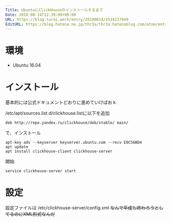 ```yaml
---
Title: UbuntuにClickHouseのインストールするまで
Date: 2018-08-14T12:39:09+09:00
URL: https://blog.turai.work/entry/20180814/1534217949
EditURL: https://blog.hatena.ne.jp/thr3a/thr3a.hatenablog.com/atom/entry/10257846132610597458
---
```


#  環境

- Ubuntu 16.04

# インストール

基本的には公式ドキュメントどおりに進めていけばおｋ

/etc/apt/sources.list.d/clickhouse.listに以下を追加

```
deb http://repo.yandex.ru/clickhouse/deb/stable/ main/
```

で、インストール

```
apt-key adv --keyserver keyserver.ubuntu.com --recv E0C56BD4
apt update
apt install clickhouse-client clickhouse-server
```

開始

```
service clickhouse-server start
```

# 設定

設定ファイルは /etc/clickhouse-server/config.xml ~~なんで平成も終わろうとしてるのにXML形式なんだ~~

